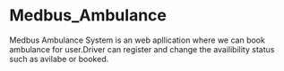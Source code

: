 # Medbus_Ambulance
Medbus Ambulance System is an web apllication where we can book ambulance for user.Driver can register and change the availibility status such as avilabe or booked.
